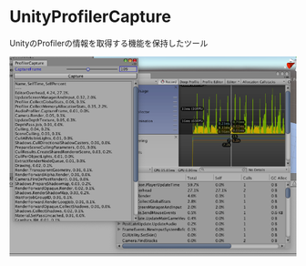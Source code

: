 # UnityProfilerCapture
UnityのProfilerの情報を取得する機能を保持したツール

![ToolOverview](https://github.com/KTA552/UnityProfilerCapture/blob/develop/UnityProfilerCapture.png)
